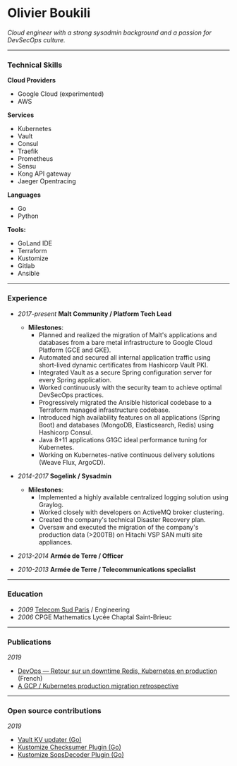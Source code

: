 # Olivier Boukili

*Cloud engineer with a strong sysadmin background and a passion for DevSecOps culture.*

---

### Technical Skills


**Cloud Providers**
* Google Cloud (experimented)
* AWS

**Services**
* Kubernetes
* Vault
* Consul
* Traefik
* Prometheus
* Sensu
* Kong API gateway
* Jaeger Opentracing

**Languages**
* Go
* Python

**Tools:**
* GoLand IDE
* Terraform
* Kustomize
* Gitlab
* Ansible

---

### Experience

* *2017-present* **Malt Community / Platform Tech Lead**
    * **Milestones**:
       * Planned and realized the migration of Malt's applications and databases from a bare metal infrastructure to Google Cloud Platform (GCE and GKE).
      * Automated and secured all internal application traffic using short-lived dynamic certificates from Hashicorp Vault PKI.
      * Integrated Vault as a secure Spring configuration server for every Spring application.
      * Worked continuously with the security team to achieve optimal DevSecOps practices.
      * Progressively migrated the Ansible historical codebase to a Terraform managed infrastructure codebase.
      * Introduced high availability features on all applications (Spring Boot) and databases (MongoDB, Elasticsearch, Redis) using Hashicorp Consul.
      * Java 8+11 applications G1GC ideal performance tuning for Kubernetes.
      * Working on Kubernetes-native continuous delivery solutions (Weave Flux, ArgoCD).

* *2014-2017* **Sogelink / Sysadmin**
  * **Milestones**:
    * Implemented a highly available centralized logging solution using Graylog.
    * Worked closely with developers on ActiveMQ broker clustering.
    * Created the company's technical Disaster Recovery plan.
    * Oversaw and executed the migration of the company's production data (>200TB) on Hitachi VSP SAN multi site appliances.
* *2013-2014* **Armée de Terre / Officer**
* *2010-2013* **Armée de Terre / Telecommunications specialist**

---

### Education

* *2009* [Telecom Sud Paris](https://www.telecom-sudparis.eu/) / Engineering
* *2006* CPGE Mathematics Lycée Chaptal Saint-Brieuc

---

### Publications

*2019*
  * [DevOps — Retour sur un downtime Redis, Kubernetes en production](https://medium.com/nerds-malt/https-medium-com-nerds-malt-devops-retour-sur-un-downtime-redis-kubernetes-en-production-8cd5bfcc53d) (French)
  * [A GCP / Kubernetes production migration retrospective](https://medium.com/nerds-malt/a-gcp-kubernetes-production-migration-retrospective-part-1-e3e35096073a)

---

### Open source contributions

*2019*
  * [Vault KV updater (Go)](https://gitlab.com/maltcommunity/public/vault-kv-updater)
  * [Kustomize Checksumer Plugin (Go)](https://gitlab.com/maltcommunity/public/checksumer)
  * [Kustomize SopsDecoder Plugin (Go)](https://gitlab.com/maltcommunity/public/sopsdecoder)

